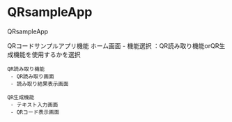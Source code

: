 # QRsampleApp
QRsampleApp

QRコードサンプルアプリ機能
	ホーム画面
	 - 機能選択
	    ：QR読み取り機能orQR生成機能を使用するかを選択
	
	QR読み取り機能
	 - QR読み取り画面
	 - 読み取り結果表示画面
	
	QR生成機能
	 - テキスト入力画面
	 - QRコード表示画面